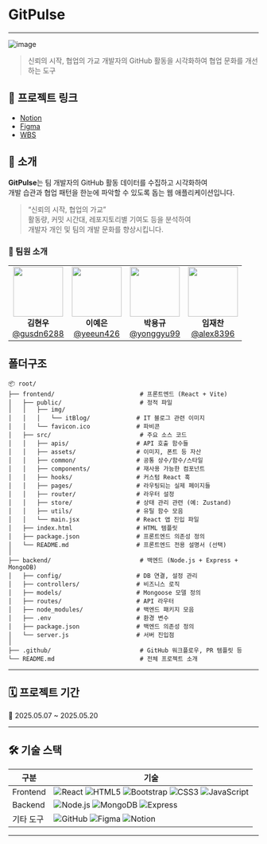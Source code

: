 #  GitPulse
---
![image](https://github.com/user-attachments/assets/e79aaca0-e84d-4c21-bf08-aea2601ff55e)

>신뢰의 시작, 협업의 가교 개발자의 GitHub 활동을 시각화하여 협업 문화를 개선하는 도구
## 🔗 프로젝트 링크
- [Notion](https://wholesale-ogre-01e.notion.site/04-GitPulse-1ec590bd2a14801daf1df499c93a2a37)
- [Figma](https://www.figma.com/design/kIHFv13Jizhpp3WK92o94R/GitPulse?node-id=0-1&t=iWL5lw33ot27hQLp-1)
- [WBS](https://docs.google.com/spreadsheets/d/17q5j58uvLC5hygEhLr5V9N_KL1kpiSIgl9ApxCgpMwo/edit?gid=721559717#gid=721559717)

## 📌 소개

**GitPulse**는 팀 개발자의 GitHub 활동 데이터를 수집하고 시각화하여  
개발 습관과 협업 패턴을 한눈에 파악할 수 있도록 돕는 웹 애플리케이션입니다.

> “신뢰의 시작, 협업의 가교”  
> 활동량, 커밋 시간대, 레포지토리별 기여도 등을 분석하여  
> 개발자 개인 및 팀의 개발 문화를 향상시킵니다.


### 👥 팀원 소개


<table>
  <tr>
    <td align="center">
      <img src="https://avatars.githubusercontent.com/u/100756731?v=4" width="100" /><br/>
      <strong>김현우</strong><br/>
      <a href="https://github.com/gusdn6288">@gusdn6288</a>
    </td>
    <td align="center">
      <img src="https://avatars.githubusercontent.com/u/88296511?v=4" width="100" /><br/>
      <strong>이예은</strong><br/>
      <a href="https://github.com/yeeun426">@yeeun426</a>
    </td>
    <td align="center">
      <img src="https://avatars.githubusercontent.com/u/180901036?v=4" width="100" /><br/>
      <strong>박용규</strong><br/>
      <a href="https://github.com/yonggyu99">@yonggyu99</a>
    </td>
    <td align="center">
      <img src="https://avatars.githubusercontent.com/u/63743294?v=4" width="100" /><br/>
      <strong>임재찬</strong><br/>
      <a href="https://github.com/alex8396">@alex8396</a>
    </td>
  </tr>
</table>




## 폴더구조
```
📦 root/
├── frontend/                        # 프론트엔드 (React + Vite)
│   ├── public/                      # 정적 파일
│   │   ├── img/
│   │   │   └── itBlog/             # IT 블로그 관련 이미지
│   │   └── favicon.ico             # 파비콘
│   ├── src/                         # 주요 소스 코드
│   │   ├── apis/                   # API 호출 함수들
│   │   ├── assets/                 # 이미지, 폰트 등 자산
│   │   ├── common/                 # 공통 상수/함수/스타일
│   │   ├── components/             # 재사용 가능한 컴포넌트
│   │   ├── hooks/                  # 커스텀 React 훅
│   │   ├── pages/                  # 라우팅되는 실제 페이지들
│   │   ├── router/                 # 라우터 설정
│   │   ├── store/                  # 상태 관리 관련 (예: Zustand)
│   │   ├── utils/                  # 유틸 함수 모음
│   │   └── main.jsx                # React 앱 진입 파일
│   ├── index.html                  # HTML 템플릿
│   ├── package.json                # 프론트엔드 의존성 정의
│   └── README.md                   # 프론트엔드 전용 설명서 (선택)
│
├── backend/                         # 백엔드 (Node.js + Express + MongoDB)
│   ├── config/                     # DB 연결, 설정 관리
│   ├── controllers/                # 비즈니스 로직
│   ├── models/                     # Mongoose 모델 정의
│   ├── routes/                     # API 라우터
│   ├── node_modules/               # 백엔드 패키지 모음
│   ├── .env                        # 환경 변수
│   ├── package.json                # 백엔드 의존성 정의
│   └── server.js                   # 서버 진입점
│
├── .github/                         # GitHub 워크플로우, PR 템플릿 등
└── README.md                        # 전체 프로젝트 소개
```
---

## 🗓 프로젝트 기간

📅 2025.05.07 ~ 2025.05.20

---

## 🛠️ 기술 스택

| 구분       | 기술                                                                                                                                                      |
|------------|-----------------------------------------------------------------------------------------------------------------------------------------------------------|
| Frontend   | ![React](https://img.shields.io/badge/React-61DAFB?style=flat&logo=react&logoColor=white) ![HTML5](https://img.shields.io/badge/HTML5-E34F26?style=flat&logo=html5&logoColor=white) ![Bootstrap](https://img.shields.io/badge/Bootstrap-7952B3?style=flat&logo=bootstrap&logoColor=white) ![CSS3](https://img.shields.io/badge/CSS3-1572B6?style=flat&logo=css3&logoColor=white) ![JavaScript](https://img.shields.io/badge/JavaScript-F7DF1E?style=flat&logo=javascript&logoColor=black) |
| Backend    | ![Node.js](https://img.shields.io/badge/Node.js-339933?style=flat&logo=node.js&logoColor=white) ![MongoDB](https://img.shields.io/badge/MongoDB-47A248?style=flat&logo=mongodb&logoColor=white) ![Express](https://img.shields.io/badge/Express-000000?style=flat&logo=express&logoColor=white) |
| 기타 도구  | ![GitHub](https://img.shields.io/badge/GitHub-181717?style=flat&logo=github&logoColor=white) ![Figma](https://img.shields.io/badge/Figma-F24E1E?style=flat&logo=figma&logoColor=white) ![Notion](https://img.shields.io/badge/Notion-000000?style=flat&logo=notion&logoColor=white) |

---


